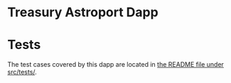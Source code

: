 # Treasury Astroport Dapp

# Tests
The test cases covered by this dapp are located in [the README file under src/tests/](src/tests/README.md).
